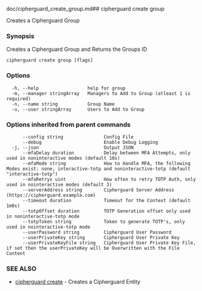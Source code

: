 doc/cipherguard_create_group.md## cipherguard create group

Creates a Cipherguard Group

### Synopsis

Creates a Cipherguard Group and Returns the Groups ID

```
cipherguard create group [flags]
```

### Options

```
  -h, --help                  help for group
  -m, --manager stringArray   Managers to Add to Group (atleast 1 is required)
  -n, --name string           Group Name
  -u, --user stringArray      Users to Add to Group
```

### Options inherited from parent commands

```
      --config string               Config File
      --debug                       Enable Debug Logging
  -j, --json                        Output JSON
      --mfaDelay duration           Delay between MFA Attempts, only used in noninteractive modes (default 10s)
      --mfaMode string              How to Handle MFA, the following Modes exist: none, interactive-totp and noninteractive-totp (default "interactive-totp")
      --mfaRetrys uint              How often to retry TOTP Auth, only used in nointeractive modes (default 3)
      --serverAddress string        Cipherguard Server Address (https://cipherguard.example.com)
      --timeout duration            Timeout for the Context (default 1m0s)
      --totpOffset duration         TOTP Generation offset only used in noninteractive-totp mode
      --totpToken string            Token to generate TOTP's, only used in nointeractive-totp mode
      --userPassword string         Cipherguard User Password
      --userPrivateKey string       Cipherguard User Private Key
      --userPrivateKeyFile string   Cipherguard User Private Key File, if set then the userPrivateKey will be Overwritten with the File Content
```

### SEE ALSO

* [cipherguard create](cipherguard_create)	 - Creates a Cipherguard Entity

